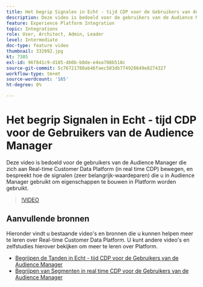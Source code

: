 ```yaml
---
title: Het begrip Signalen in Echt - tijd CDP voor de Gebruikers van de Audience Manager
description: Deze video is bedoeld voor de gebruikers van de Audience Manager die zich aan Real-time Customer Data Platform (in real time CDP) bewegen, en bespreekt hoe de signalen (zeer belangrijk-waardeparen) die u in Audience Manager gebruikt om eigenschappen te bouwen in Platform worden gebruikt.
feature: Experience Platform Integration
topic: Integrations
role: User, Architect, Admin, Leader
level: Intermediate
doc-type: feature video
thumbnail: 332092.jpg
kt: 7305
exl-id: 96f841c9-d185-4b0b-b0de-e4ea708b518c
source-git-commit: 5c76721780ab46faec503db774928649e8274327
workflow-type: tm+mt
source-wordcount: '165'
ht-degree: 0%

---
```


# Het begrip Signalen in Echt - tijd CDP voor de Gebruikers van de Audience Manager

Deze video is bedoeld voor de gebruikers van de Audience Manager die zich aan Real-time Customer Data Platform (in real time CDP) bewegen, en bespreekt hoe de signalen (zeer belangrijk-waardeparen) die u in Audience Manager gebruikt om eigenschappen te bouwen in Platform worden gebruikt.

>[!VIDEO](https://video.tv.adobe.com/v/332092/?quality=12&learn=on)

## Aanvullende bronnen

Hieronder vindt u bestaande video&#39;s en bronnen die u kunnen helpen meer te leren over Real-time Customer Data Platform. U kunt andere video&#39;s en zelfstudies hierover bekijken om meer te leren over Platform.

* [Begrijpen de Tanden in Echt - tijd CDP voor de Gebruikers van de Audience Manager](https://experienceleague.adobe.com/docs/audience-manager-learn/tutorials/other-integrations/integrating-with-rtcdp/rtcdp-traits-for-aam-users.html?lang=en#other-integrations)
* [Begrijpen van Segmenten in real time CDP voor de Gebruikers van de Audience Manager](https://experienceleague.adobe.com/docs/audience-manager-learn/tutorials/other-integrations/integrating-with-rtcdp/rtcdp-segments-for-aam-users.html?lang=en#other-integrations)

